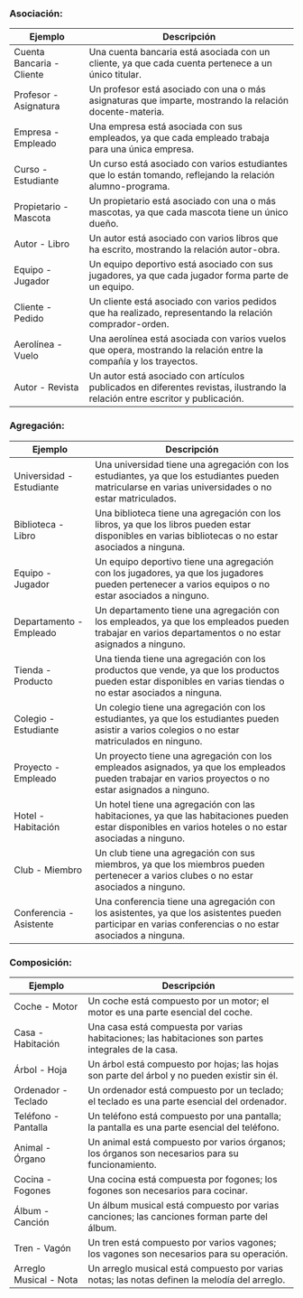 ### Asociación:

| Ejemplo                        | Descripción                                                                                                                  |
| ------------------------------ | ---------------------------------------------------------------------------------------------------------------------------- |
| Cuenta Bancaria - Cliente      | Una cuenta bancaria está asociada con un cliente, ya que cada cuenta pertenece a un único titular.                           |
| Profesor - Asignatura          | Un profesor está asociado con una o más asignaturas que imparte, mostrando la relación docente-materia.                      |
| Empresa - Empleado             | Una empresa está asociada con sus empleados, ya que cada empleado trabaja para una única empresa.                            |
| Curso - Estudiante             | Un curso está asociado con varios estudiantes que lo están tomando, reflejando la relación alumno-programa.                  |
| Propietario - Mascota          | Un propietario está asociado con una o más mascotas, ya que cada mascota tiene un único dueño.                               |
| Autor - Libro                  | Un autor está asociado con varios libros que ha escrito, mostrando la relación autor-obra.                                   |
| Equipo - Jugador               | Un equipo deportivo está asociado con sus jugadores, ya que cada jugador forma parte de un equipo.                           |
| Cliente - Pedido               | Un cliente está asociado con varios pedidos que ha realizado, representando la relación comprador-orden.                     |
| Aerolínea - Vuelo              | Una aerolínea está asociada con varios vuelos que opera, mostrando la relación entre la compañía y los trayectos.            |
| Autor - Revista                | Un autor está asociado con artículos publicados en diferentes revistas, ilustrando la relación entre escritor y publicación. |

### Agregación:

| Ejemplo                       | Descripción                                                                                                                                                  |
| ----------------------------- | ------------------------------------------------------------------------------------------------------------------------------------------------------------ |
| Universidad - Estudiante      | Una universidad tiene una agregación con los estudiantes, ya que los estudiantes pueden matricularse en varias universidades o no estar matriculados.        |
| Biblioteca - Libro            | Una biblioteca tiene una agregación con los libros, ya que los libros pueden estar disponibles en varias bibliotecas o no estar asociados a ninguna.         |
| Equipo - Jugador              | Un equipo deportivo tiene una agregación con los jugadores, ya que los jugadores pueden pertenecer a varios equipos o no estar asociados a ninguno.          |
| Departamento - Empleado       | Un departamento tiene una agregación con los empleados, ya que los empleados pueden trabajar en varios departamentos o no estar asignados a ninguno.         |
| Tienda - Producto             | Una tienda tiene una agregación con los productos que vende, ya que los productos pueden estar disponibles en varias tiendas o no estar asociados a ninguna. |
| Colegio - Estudiante          | Un colegio tiene una agregación con los estudiantes, ya que los estudiantes pueden asistir a varios colegios o no estar matriculados en ninguno.             |
| Proyecto - Empleado           | Un proyecto tiene una agregación con los empleados asignados, ya que los empleados pueden trabajar en varios proyectos o no estar asignados a ninguno.       |
| Hotel - Habitación            | Un hotel tiene una agregación con las habitaciones, ya que las habitaciones pueden estar disponibles en varios hoteles o no estar asociadas a ninguno.       |
| Club - Miembro                | Un club tiene una agregación con sus miembros, ya que los miembros pueden pertenecer a varios clubes o no estar asociados a ninguno.                         |
| Conferencia - Asistente       | Una conferencia tiene una agregación con los asistentes, ya que los asistentes pueden participar en varias conferencias o no estar asociados a ninguna.      |

### Composición:

| Ejemplo                     | Descripción                                                                                         |
| --------------------------- | --------------------------------------------------------------------------------------------------- |
| Coche - Motor               | Un coche está compuesto por un motor; el motor es una parte esencial del coche.                     |
| Casa - Habitación           | Una casa está compuesta por varias habitaciones; las habitaciones son partes integrales de la casa. |
| Árbol - Hoja                | Un árbol está compuesto por hojas; las hojas son parte del árbol y no pueden existir sin él.        |
| Ordenador - Teclado         | Un ordenador está compuesto por un teclado; el teclado es una parte esencial del ordenador.         |
| Teléfono - Pantalla         | Un teléfono está compuesto por una pantalla; la pantalla es una parte esencial del teléfono.        |
| Animal - Órgano             | Un animal está compuesto por varios órganos; los órganos son necesarios para su funcionamiento.     |
| Cocina - Fogones            | Una cocina está compuesta por fogones; los fogones son necesarios para cocinar.                     |
| Álbum - Canción             | Un álbum musical está compuesto por varias canciones; las canciones forman parte del álbum.         |
| Tren - Vagón                | Un tren está compuesto por varios vagones; los vagones son necesarios para su operación.            |
| Arreglo Musical - Nota      | Un arreglo musical está compuesto por varias notas; las notas definen la melodía del arreglo.       |

